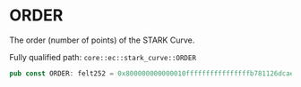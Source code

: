 # ORDER

The order (number of points) of the STARK Curve.

Fully qualified path: `core::ec::stark_curve::ORDER`

```rust
pub const ORDER: felt252 = 0x800000000000010ffffffffffffffffb781126dcae7b2321e66a241adc64d2f;
```

